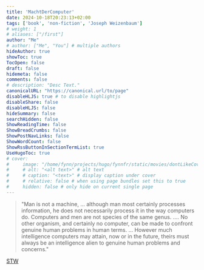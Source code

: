```yaml
---
title: 'MachtDerComputer'
date: 2024-10-18T20:23:13+02:00
tags: ['book', 'non-fiction', 'Joseph Weizenbaum']
# weight: 1
# aliases: ["/first"]
author: "Me"
# author: ["Me", "You"] # multiple authors
hideAuthor: true
showToc: true
TocOpen: false
draft: false
hidemeta: false
comments: false
# description: "Desc Text."
canonicalURL: "https://canonical.url/to/page"
disableHLJS: true # to disable highlightjs
disableShare: false
disableHLJS: false
hideSummary: false
searchHidden: false
ShowReadingTime: false
ShowBreadCrumbs: false
ShowPostNavLinks: false
ShowWordCount: false
ShowRssButtonInSectionTermList: true
UseHugoToc: true
# cover:
#     image: "/home/fynn/projects/hugo/fynnfr/static/movies/dontLikeCover.png" # image path/url
#     # alt: "<alt text>" # alt text
#     # caption: "<text>" # display caption under cover
#     # relative: false # when using page bundles set this to true
#     hidden: false # only hide on current single page
---
```

> "Man is not a machine, ... although man most certainly processes information, he does not necessarily process it in the way computers do. Computers and men are not species of the same genus. .... No other organism, and certainly no computer, can be made to confront genuine human problems in human terms. ... However much intelligence computers may attain, now or in the future, theirs must always be an intelligence alien to genuine human problems and concerns."

[STW](https://www.suhrkamp.de/buch/joseph-weizenbaum-die-macht-der-computer-und-die-ohnmacht-der-vernunft-t-9783518278741)
